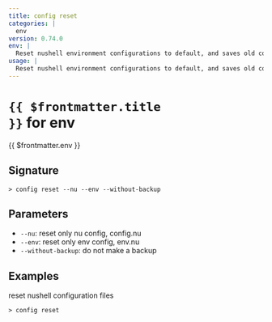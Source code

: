 ```yaml
---
title: config reset
categories: |
  env
version: 0.74.0
env: |
  Reset nushell environment configurations to default, and saves old config files in the config location as oldconfig.nu and oldenv.nu
usage: |
  Reset nushell environment configurations to default, and saves old config files in the config location as oldconfig.nu and oldenv.nu
---
```


# <code>{{ $frontmatter.title }}</code> for env

<div class='command-title'>{{ $frontmatter.env }}</div>

## Signature

```> config reset --nu --env --without-backup```

## Parameters

 -  `--nu`: reset only nu config, config.nu
 -  `--env`: reset only env config, env.nu
 -  `--without-backup`: do not make a backup

## Examples

reset nushell configuration files
```shell
> config reset
```
